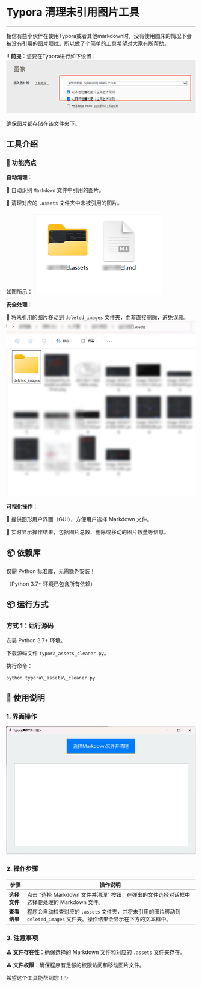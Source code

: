 # Typora 清理未引用图片工具

---
相信有些小伙伴在使用Typora或者其他markdown时，没有使用图床的情况下会被没有引用的图片烦扰。所以做了个简单的工具希望对大家有所帮助。

‼️ **前提**：您要在Typora进行如下设置：
![img.png](./README.assets/img1.png)

确保图片都存储在该文件夹下。

## 工具介绍

### 🚀 功能亮点

**自动清理**：

📌 自动识别 `Markdown` 文件中引用的图片。

📌 清理对应的 `.assets` 文件夹中未被引用的图片。

如图所示：
![img.png](./README.assets/img2.png)

**安全处理**：

🔧 将未引用的图片移动到 `deleted_images` 文件夹，而非直接删除，避免误删。
![img.png](./README.assets/img3.png)

**可视化操作**：

📝 提供图形用户界面（GUI），方便用户选择 Markdown 文件。

📝 实时显示操作结果，包括图片总数、删除或移动的图片数量等信息。

## 📦 依赖库

仅需 Python 标准库，无需额外安装！

（Python 3.7+ 环境已包含所有依赖）

## 📦 运行方式

### 方式 1：运行源码

安装 Python 3.7+ 环境。

下载源码文件 `typora_assets_cleaner.py`。

执行命令：

```
python typora\_assets\_cleaner.py
```

## 📝 使用说明

### 1. 界面操作

![image-20250509152736862](./README.assets/image-20250509152736862.png)

### 2. 操作步骤

| 步骤               | 操作说明                                                                                                                    |
| ------------------ | --------------------------------------------------------------------------------------------------------------------------- |
| **选择文件** | 点击 “选择 Markdown 文件并清理” 按钮，在弹出的文件选择对话框中选择要处理的 Markdown 文件。                                |
| **查看结果** | 程序会自动检查对应的 `.assets` 文件夹，并将未引用的图片移动到 `deleted_images` 文件夹。操作结果会显示在下方的文本框中。 |

### 3. 注意事项

⚠️ **文件存在性**：确保选择的 Markdown 文件和对应的 `.assets` 文件夹存在。

⚠️ **文件权限**：确保程序有足够的权限访问和移动图片文件。



希望这个工具能帮到您！✨